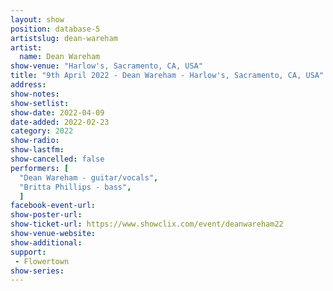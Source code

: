 ```yaml
---
layout: show
position: database-5
artistslug: dean-wareham
artist:
  name: Dean Wareham
show-venue: "Harlow's, Sacramento, CA, USA"
title: "9th April 2022 - Dean Wareham - Harlow's, Sacramento, CA, USA"
address: 
show-notes: 
show-setlist:
show-date: 2022-04-09
date-added: 2022-02-23
category: 2022
show-radio:
show-lastfm:
show-cancelled: false
performers: [
  "Dean Wareham - guitar/vocals",
  "Britta Phillips - bass",
  ]
facebook-event-url:
show-poster-url: 
show-ticket-url: https://www.showclix.com/event/deanwareham22
show-venue-website:
show-additional:
support:
 - Flowertown
show-series: 
---
```

